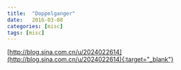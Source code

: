 ```yaml
---
title:  "Doppelganger"
date:   2016-03-08
categories: [misc]
tags: [misc]
---
```

[http://blog.sina.com.cn/u/2024022614](http://blog.sina.com.cn/u/2024022614){:target="_blank"} 
